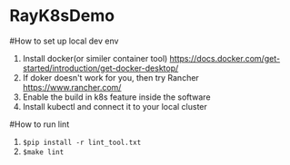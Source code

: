# RayK8sDemo

#How to set up local dev env
1. Install docker(or similer container tool) https://docs.docker.com/get-started/introduction/get-docker-desktop/
1. If doker doesn't work for you, then try Rancher https://www.rancher.com/
1. Enable the build in k8s feature inside the software
1. Install kubectl and connect it to your local cluster

#How to run lint
1. ```$pip install -r lint_tool.txt```
2. ```$make lint```
